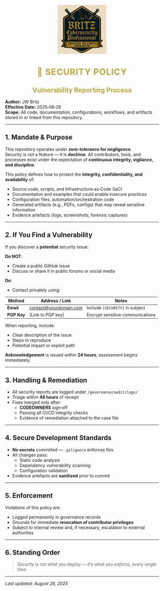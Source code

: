 <p align="center">
  <img src=".\branding\executive-badge.svg.png"
       alt="JW Britz — Trusted Security Operator Crest"
       width="160">
</p>
<div align="center">

<h1 style="color:#bfa640; font-weight:bold; letter-spacing:1px;">
  🔐 SECURITY POLICY
</h1>
<h2 style="color:#bfa640; font-weight:600;">
  <strong>Vulnerability Reporting Process</strong>
</h2>

</div>

**Author:** JW Britz  
**Effective Date:** 2025‑08‑28  
**Scope:** All code, documentation, configurations, workflows, and artifacts stored in or linked from this repository.

---

## 1. Mandate & Purpose
This repository operates under **zero‑tolerance for negligence**.  
Security is not a feature — it is **doctrine**. All contributors, tools, and processes exist under the expectation of **continuous integrity, vigilance, and discipline**.

This policy defines how to protect the **integrity, confidentiality, and availability** of:
- Source code, scripts, and Infrastructure‑as‑Code (IaC)
- Documentation and examples that could enable insecure practices
- Configuration files, automation/orchestration code
- Generated artifacts (e.g., PDFs, configs) that may reveal sensitive information
- Evidence artefacts (logs, screenshots, forensic captures)

---

## 2. If You Find a Vulnerability

If you discover a **potential** security issue:

**Do NOT**:
- Create a public GitHub issue
- Discuss or share it in public forums or social media

**Do**:
- Contact privately using:

| Method     | Address / Link                                             | Notes                               |
|------------|------------------------------------------------------------|-------------------------------------|
| **Email**  | [contact@yourdomain.com](mailto:contact@yourdomain.com)    | Include `[SECURITY]` in subject     |
| **PGP Key**| [Link to PGP key]                                           | Encrypt sensitive communications   |

When reporting, include:
- Clear description of the issue
- Steps to reproduce
- Potential impact or exploit path

**Acknowledgement** is issued within **24 hours**; assessment begins immediately.

---

## 3. Handling & Remediation
- All security reports are logged under `/governance/audit/logs/`
- Triage within **48 hours** of receipt
- Fixes merged only after:
  - **CODEOWNERS** sign‑off
  - Passing all CI/CD integrity checks
  - Evidence of remediation attached to the case file

---

## 4. Secure Development Standards
- **No secrets** committed — `.gitignore` enforces this
- All changes pass:
  - Static code analysis
  - Dependency vulnerability scanning
  - Configuration validation
- Evidence artefacts are **sanitized** prior to commit

---

## 5. Enforcement
Violations of this policy are:
- Logged permanently in governance records
- Grounds for immediate **revocation of contributor privileges**
- Subject to internal review and, if necessary, escalation to external authorities

---

## 6. Standing Order
> *Security is not what you deploy — it’s what you enforce, every single time.*

---

_Last updated: August 28, 2025_
